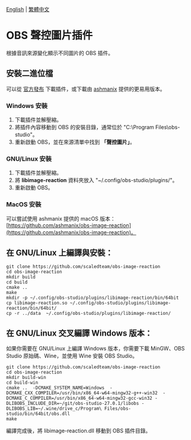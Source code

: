 [English](README.md) | [繁體中文](README.zh-TW.md)

# OBS 聲控圖片插件
根據音訊來源變化顯示不同圖片的 OBS 插件。

## **安裝二進位檔**
可以從 [官方發布](https://github.com/scaledteam/obs-image-reaction/releases/) 下載插件，或下載由 [ashmanix](https://github.com/ashmanix/obs-image-reaction/releases) 提供的更易用版本。

### **Windows 安裝**
1. 下載插件並解壓縮。
2. 將插件內容移動到 OBS 的安裝目錄，通常位於 "C:\Program Files\obs-studio\"。
3. 重新啟動 OBS，並在來源清單中找到 **「聲控圖片」**。

### **GNU/Linux 安裝**
1. 下載插件並解壓縮。
2. 將 **libimage-reaction** 資料夾放入 "~/.config/obs-studio/plugins/"。
3. 重新啟動 OBS。

### **MacOS 安裝**
可以嘗試使用 ashmanix 提供的 macOS 版本： [https://github.com/ashmanix/obs-image-reaction](https://github.com/ashmanix/obs-image-reaction)。

## **在 GNU/Linux 上編譯與安裝：**
```
git clone https://github.com/scaledteam/obs-image-reaction
cd obs-image-reaction
mkdir build
cd build
cmake ..
make
mkdir -p ~/.config/obs-studio/plugins/libimage-reaction/bin/64bit
cp libimage-reaction.so ~/.config/obs-studio/plugins/libimage-reaction/bin/64bit/
cp -r ../data  ~/.config/obs-studio/plugins/libimage-reaction/
```

## 在 GNU/Linux 交叉編譯 Windows 版本：
如果你需要在 GNU/Linux 上編譯 Windows 版本，你需要下載 MinGW、OBS Studio 原始碼、Wine，並使用 Wine 安裝 OBS Studio。
```
git clone https://github.com/scaledteam/obs-image-reaction
cd obs-image-reaction
mkdir build-win
cd build-win
cmake ..  -DCMAKE_SYSTEM_NAME=Windows  -DCMAKE_CXX_COMPILER=/usr/bin/x86_64-w64-mingw32-g++-win32  -DCMAKE_C_COMPILER=/usr/bin/x86_64-w64-mingw32-gcc-win32 -DLIBOBS_INCLUDE_DIR=~/git/obs-studio-27.0.1/libobs -DLIBOBS_LIB=~/.wine/drive_c/Program\ Files/obs-studio/bin/64bit/obs.dll
make
```
編譯完成後，將 libimage-reaction.dll 移動到 OBS 插件目錄。
